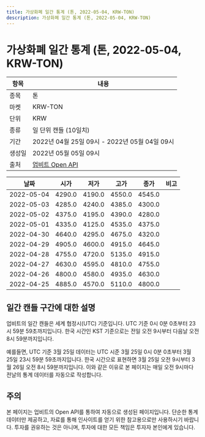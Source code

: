 ```yaml
---
title: 가상화폐 일간 통계 (톤, 2022-05-04, KRW-TON)
description: 가상화폐 일간 통계 (톤, 2022-05-04, KRW-TON)
---
```



가상화폐 일간 통계 (톤, 2022-05-04, KRW-TON)
===

|항목|내용|
|--|--|
|종목|톤|
|마켓|KRW-TON|
|단위|KRW|
|종류|일 단위 캔들 (10일치)|
|기간|2022년 04월 25일 09시 - 2022년 05월 04일 09시|
|생성일|2022년 05월 05일 09시|
|출처|[업비트 Open API](https://docs.upbit.com)|


|날짜|시가|저가|고가|종가|비고|
|--|--|--|--|--|--|
|2022-05-04|4290.0|4190.0|4550.0|4545.0|    |
|2022-05-03|4285.0|4240.0|4385.0|4300.0|    |
|2022-05-02|4375.0|4195.0|4390.0|4280.0|    |
|2022-05-01|4335.0|4125.0|4535.0|4375.0|    |
|2022-04-30|4640.0|4295.0|4675.0|4320.0|    |
|2022-04-29|4905.0|4600.0|4915.0|4645.0|    |
|2022-04-28|4755.0|4720.0|5135.0|4915.0|    |
|2022-04-27|4630.0|4595.0|4810.0|4755.0|    |
|2022-04-26|4800.0|4580.0|4935.0|4630.0|    |
|2022-04-25|4885.0|4570.0|5110.0|4800.0|    |


일간 캔들 구간에 대한 설명
---


업비트의 일간 캔들은 세계 협정시(UTC) 기준입니다. 
UTC 기준 0시 0분 0초부터 23시 59분 59초까지입니다. 
한국 시간인 KST 기준으로는 전일 오전 9시부터 다음날 오전 8시 59분까지입니다. 


예를들면, UTC 기준 3월 25일 데이터는 UTC 시준 3월 25일 0시 0분 0초부터 3월 25일 23시 59분 59초까지입니다. 
한국 시간으로 표현하면 3월 25일 오전 9시부터 3월 26일 오전 8시 59분까지입니다. 
이와 같은 이유로 본 페이지는 매일 오전 9시마다 전날의 통계 데이터를 자동으로 작성합니다. 


주의
---


본 페이지는 업비트의 Open API를 통하여 자동으로 생성된 페이지입니다. 
단순한 통계 데이터만 제공하고, 자료를 통해 인사이트를 얻기 위한 참고용으로만 사용하시기 바랍니다. 
투자를 권유하는 것은 아니며, 투자에 대한 모든 책임은 투자자 본인에게 있습니다. 
